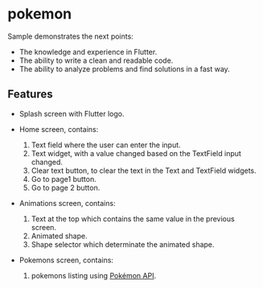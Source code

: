# pokemon

Sample demonstrates the next points:
- The knowledge and experience in Flutter.
- The ability to write a clean and readable code.
- The ability to analyze problems and find solutions in a fast way.


## Features

- Splash screen with Flutter logo.
  
- Home screen, contains:
  1. Text field where the user can enter the input.
  2. Text widget, with a value changed based on the TextField input changed.
  3. Clear text button, to clear the text in the Text and TextField widgets.
  4. Go to page1 button.
  5. Go to page 2 button.
     
- Animations screen, contains:
  1. Text at the top which contains the same value in the previous screen.
  2. Animated shape.
  3. Shape selector which determinate the animated shape.
     
- Pokemons screen, contains:
  1. pokemons listing using [Pokémon API](https://pokeapi.co).


